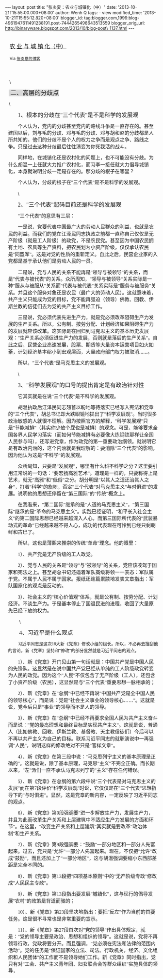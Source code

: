 --- layout: post title: "张炎夏：农业与城镇化（中）" date:
'2013-10-21T15:55:00.000+08:00' author: Wenh Q tags: - view
modified\_time: '2013-10-21T15:55:12.820+08:00' blogger\_id:
tag:blogger.com,1999:blog-4961947611491238191.post-7444265498643513559
blogger\_orig\_url:
http://binaryware.blogspot.com/2013/10/blog-post\_1137.html ---
<div style="margin: 10px; padding: 5px;">

<div style="font-size: 18px;">

[农 业 与 城 镇
化（中）](http://zhangyanxiavip.blog.sohu.com/280387187.html)

</div>

<div style="font-size: 13px;">

Via [张炎夏的博客](http://zhangyanxiavip.blog.sohu.com/)

</div>

</div>

<div style="font-size: 13px; padding: 15px 0 10px 10px;">

<div style="font-size: 14px; line-height: 160%;">

 \
<div
style="margin-left: 4.2pt; mso-char-indent-count: -.16; mso-para-margin-left: .17gd; text-indent: -2.4pt;">

<span
style="background: #d9d9d9; font-family: 仿宋_GB2312; font-size: 15pt; mso-pattern: gray-15 auto; mso-shading: white;"><span
style="mso-spacerun: yes;"> </span>二、高层的分歧点 </span>

</div>

<div
style="margin-left: 4.2pt; mso-char-indent-count: -.16; mso-para-margin-left: .17gd; text-indent: -2.4pt;">

\

</div>

<div style="text-indent: 24pt;">

<span style="font-family: 仿宋_GB2312; font-size: 14pt;">1</span><span
style="font-family: 仿宋_GB2312; font-size: 14pt;">、根本的分歧在"三个代表"是不是科学的发展观</span>

</div>

<div style="mso-char-indent-count: 2.0; text-indent: 24pt;">

<span
style="font-family: 仿宋_GB2312; font-size: 12pt;">个人认为，党内的分歧甚至党内的路线斗争是一直存在的。甚至建国以后，刘与毛的分歧、邓与毛的分歧、邓与胡和赵的分歧都是人所共知的。他们的分歧不是个人的权力之争而是观点之争、路线之争。只是过去这种分歧最后往往演变为你死我活的战斗。</span>

</div>

<div style="mso-char-indent-count: 2.0; text-indent: 24pt;">

<span
style="font-family: 仿宋_GB2312; font-size: 12pt;">同样地，在城镇化还是农村化的问题上，也不可能没有分歧。为什么胡温一上任就大力推广农村化，而习李一接任就大力倡导城镇化，本身就说明分歧一定是存在的。那分歧的根子在哪里？</span>

</div>

<div style="mso-char-indent-count: 2.0; text-indent: 24pt;">

<span
style="font-family: 仿宋_GB2312; font-size: 12pt;">个人认为，分歧的根子在"三个代表"是不是科学的发展观。</span>

</div>

<div style="text-indent: 24pt;">

\

</div>

<div style="text-indent: 24pt;">

<span style="font-family: 仿宋_GB2312; font-size: 14pt;">2</span><span
style="font-family: 仿宋_GB2312; font-size: 14pt;">、"三个代表"起码目前还是科学的发展观</span>

</div>

<div style="mso-char-indent-count: 2.0; text-indent: 24pt;">

<span
style="font-family: 仿宋_GB2312; font-size: 12pt;">"三个代表"的意思有三层：</span>

</div>

<div style="mso-char-indent-count: 2.0; text-indent: 24pt;">

<span
style="font-family: 仿宋_GB2312; font-size: 12pt;">一是说，党要代表中国最广大的劳动人民群众的利益，也就是农民的利益。而我们的党在江泽民同志执政之前都一直称自己仅仅是无产阶级（就是工人阶级）的政党，不是农民党。甚至因为中国农民拥有土地、农具等生产资料，把农民划为小资产阶级，仅仅承认农民是"同盟军"。这是对党的性质的重新定义。自此之后，民营企业家的入党都是基于承认他们是劳动人民的一员。</span>

</div>

<div style="mso-char-indent-count: 2.0; text-indent: 24pt;">

<span
style="font-family: 仿宋_GB2312; font-size: 12pt;">二是说，党与人民的关系不能再是"领导与被领导"的关系，而是"代表与被代表"的关系。众所周知，"领导与被领导"关系实际是一种"服从与被服从"关系而"代表与被代表"关系实际是"服务与被服务"关系。并且这个服务对象还是农民（最广大的劳动人民）。这就意味着，共产主义只能成为党的目标，党不能再强迫（领导）佛教、回教、伊斯兰教的信徒们去为党的共产主义目标工作。</span>

</div>

<div style="mso-char-indent-count: 2.0; text-indent: 24pt;">

<span
style="font-family: 仿宋_GB2312; font-size: 12pt;">三是说，党必须代表先进生产力，就是党必须改革阻碍生产力发展的生产关系。所以，公有制、按劳分配、计划经济如果阻碍生产力的发展就应该改革。这实际是在回归到马克思主义的基本历史发展观："生产关系必须促进生产力的发展，否则就是落后的生产关系"。自此之后，民营企业高速发展，股票、期货等大量资本运营项目如火如荼，计划经济基本缩小到宏观层面，大量政府部门权力被取消</span><span
style="font-size: 12pt; mso-ascii-font-family: 仿宋_GB2312; mso-fareast-font-family: 仿宋_GB2312;">……</span><span
style="font-family: 仿宋_GB2312; font-size: 12pt;">。</span>

</div>

<div style="mso-char-indent-count: 2.0; text-indent: 24pt;">

<span
style="font-family: 仿宋_GB2312; font-size: 12pt;">所以，"三个代表"是马克思主义的发展观。</span>

</div>

<div style="mso-char-indent-count: 2.0; text-indent: 24pt;">

\

</div>

<div style="text-indent: 24pt;">

<span style="font-family: 仿宋_GB2312; font-size: 14pt;">3</span><span
style="font-family: 仿宋_GB2312; font-size: 14pt;">、"科学发展观"的口号的提出肯定是有政治针对性</span>

</div>

<div style="mso-char-indent-count: 2.0; text-indent: 24pt;">

<span
style="font-family: 仿宋_GB2312; font-size: 12pt;">它其实就是在说"三个代表"是不科学的发展观。</span>

</div>

<div style="mso-char-indent-count: 2.0; text-indent: 24pt;">

<span
style="font-family: 仿宋_GB2312; font-size: 12pt;">胡温执政后江泽民同志翘首以盼地等待落实已经写入宪法和党章的"三个代表"，胡总书记却大跌眼镜地提出了"科学发展观"。当时很多政治敏感的人就很不理解。因为按照官方的解释，"科学发展观"只是"节能减排"（其实你少放个屁也是减排）的观念。可是，能够要求全国各界人民学习落实（而如何节能减排有必要像大炼钢铁那样让全国人民参与吗），还写进党章，作为政党的第一重要政治纲领。就说明它是有政治内涵的，这个内涵就是我理解的：要消除"三个代表"的影响，因为他认为这是"不科学"的发展观。</span>

</div>

<div style="mso-char-indent-count: 2.0; text-indent: 24pt;">

<span
style="font-family: 仿宋_GB2312; font-size: 12pt;">众所周知，只要是"发展观"，哪里有什么科不科学之分？这里要引用江常说的一句话："要宏扬高雅艺术"。道理是一样的，只要称得上是艺术，就无"高雅"和"低俗"之分。胡分明是"以其人之道还治其人之身"，打着"科学"的旗帜，否定"三个代表"对马克思主义"与时俱进"的发展。说明他的思想还停留在"第三国际"的"传统"概念上。</span>

</div>

<div style="mso-char-indent-count: 2.0; text-indent: 24pt;">

<span
style="font-family: 仿宋_GB2312; font-size: 12pt;">在我看来，"第二国际"继承的是"人道的马克思主义"，"第三国际"继承的是"革命的马克思主义"。实践已经证明，"和平长入社会主义"的第二国际思想已经越来越深入人心，而第三国际所代表的"武装暴动式的革命"已经越来越不得人心，成功的代表现在可怜到已经只剩朝鲜和古巴了。</span>

</div>

<div style="mso-char-indent-count: 2.0; text-indent: 24pt;">

<span
style="font-family: 仿宋_GB2312; font-size: 12pt;">所以，这也是薄熙来推崇的传统"革命"理念。他的眼里：</span>

</div>

<div style="mso-char-indent-count: 2.0; text-indent: 24pt;">

<span style="font-family: 仿宋_GB2312; font-size: 12pt;">1</span><span
style="font-family: 仿宋_GB2312; font-size: 12pt;">）、共产党是无产阶级的工人政党。</span>

</div>

<div style="mso-char-indent-count: 2.0; text-indent: 24pt;">

<span style="font-family: 仿宋_GB2312; font-size: 12pt;">2</span><span
style="font-family: 仿宋_GB2312; font-size: 12pt;">）、党与人民的关系是"领导"与"被领导"的关系，党应该凌驾于国家和宪法之上。甚至胡总书记还逼着军队高级将领一一表态：军队属于党。不属于人民不属于国家。报纸还连篇累牍地发表文章指出：军队国家化的观点是反动的。</span>

</div>

<div style="mso-char-indent-count: 2.0; text-indent: 24pt;">

<span style="font-family: 仿宋_GB2312; font-size: 12pt;">3</span><span
style="font-family: 仿宋_GB2312; font-size: 12pt;">）、社会主义的"核心价值观"体系，就是公有制、按劳分配、计划经济。不谈生产力。于是基本停止了国退民进的进程，收回了大量原先已经下放的权力。</span>

</div>

<div style="mso-char-indent-count: 1.96; text-indent: 27.45pt;">

\

</div>

<div style="mso-char-indent-count: 1.96; text-indent: 27.45pt;">

<span style="font-family: 仿宋_GB2312; font-size: 14pt;">4</span><span
style="font-family: 仿宋_GB2312; font-size: 14pt;">、习近平是什么观点</span>

</div>

<div style="text-indent: 24pt;">

<span
style="font-family: 仿宋_GB2312;">习近平同志是这次18大新《党章》修改小组的组长。所以，不必再去搜刮他的言论，新《党章》坚持和"修改"的部分显然就是习近平同志的观点。</span>

</div>

<div style="mso-char-indent-count: 2.0; text-indent: 24pt;">

<span style="font-family: 仿宋_GB2312; font-size: 12pt;">1</span><span
style="font-family: 仿宋_GB2312; font-size: 12pt;">）、新《党章》开门见山第一句话就是：中国共产党是中国人民的先锋队。这显然是在说中国共产党已经从单纯的工人阶级政党转变为人民的政党。因为这个"人民"不仅包含了无产阶级（工人），还包含了小资产阶级（农民），这显然是与"三个代表"重要思想一脉相承的；</span>

</div>

<div style="mso-char-indent-count: 2.0; text-indent: 24pt;">

<span style="font-family: 仿宋_GB2312; font-size: 12pt;">2</span><span
style="font-family: 仿宋_GB2312; font-size: 12pt;">）、新《党章》在"总纲"中已经不再说"中国共产党是全中国人民的领导核心"，而是说：党是"社会主义事业的领导核心……"。这就是说，党今后只是"事业"的领导而不是人的领导。</span>

</div>

<div style="mso-char-indent-count: 2.0; text-indent: 24pt;">

<span style="font-family: 仿宋_GB2312; font-size: 12pt;">3</span><span
style="font-family: 仿宋_GB2312; font-size: 12pt;">）、新《党章》在"总纲"中已经不再要求全国人民为共产主义奋斗而是说："党的最高理想和最终目标是实现共产主义"。这就是说，普通人（比如佛教、回教、伊斯兰教、基督教、天主教信徒们）今后可以不再以共产主义为自己的目标。联系习近平同志的就职演说中一再强调"人民"，说明这样的修改绝对不只是"官样文章"。</span>

</div>

<div style="mso-char-indent-count: 2.0; text-indent: 24pt;">

<span style="font-family: 仿宋_GB2312; font-size: 12pt;">4</span><span
style="font-family: 仿宋_GB2312; font-size: 12pt;">）、新《党章》在第三段中说："马克思列宁主义的基本原理是正确的"。这就是说，除了基本原理，马克思"主义"不完全正确。而长期以来，"左"派们一直不承认马克思列宁的"主义"存在任何错误。</span>

</div>

<div style="mso-char-indent-count: 2.0; text-indent: 24pt;">

<span style="font-family: 仿宋_GB2312; font-size: 12pt;">5</span><span
style="font-family: 仿宋_GB2312; font-size: 12pt;">）、新《党章》在总纲的第六段中说"三个代表是对马克思主义的发展"而在第7段评价"科学发展观"时说，它仅仅是在"三个代表"思想指导下的"与时俱进"。显然，这是党章的新内容，一定反映了习近平同志的观点。</span>

</div>

<div style="mso-char-indent-count: 2.0; text-indent: 24pt;">

<span style="font-family: 仿宋_GB2312; font-size: 12pt;">6</span><span
style="font-family: 仿宋_GB2312; font-size: 12pt;">）、新《党章》第9段强调要"进一步解放生产力，发展生产力，并且为此而改革生产关系和上层建筑中不适应生产力发展的方面和环节"。在这里，"改变生产关系和上层建筑"其实就是要改革"政治体制"和生产关系。</span>

</div>

<div style="mso-char-indent-count: 2.0; text-indent: 24pt;">

<span style="font-family: 仿宋_GB2312; font-size: 12pt;">7</span><span
style="font-family: 仿宋_GB2312; font-size: 12pt;">）、新《党章》第9段强调要："鼓励"一部分地区和一部分人先富起来。过去，党只是"允许"一部分人先富起来。现在，不仅把"允许"改成"鼓励"，而且还加上了"一部分地区"，这与胡温强调要缩小东西部差距是完全不同的。</span>

</div>

<div style="mso-char-indent-count: 2.0; text-indent: 24pt;">

<span style="font-family: 仿宋_GB2312; font-size: 12pt;">8</span><span
style="font-family: 仿宋_GB2312; font-size: 12pt;">）、新《党章》第13段把"四项基本原则"中的"无产阶级专政"修改成"人民民主专政"。</span>

</div>

<div style="mso-char-indent-count: 2.0; text-indent: 24pt;">

<span style="font-family: 仿宋_GB2312; font-size: 12pt;">9</span><span
style="font-family: 仿宋_GB2312; font-size: 12pt;">）、新《党章》第13段指出要发展"城镇化"，这与现行的倡导发展"农村"的政策是背道而驰的；</span>

</div>

<div style="mso-char-indent-count: 2.0; text-indent: 24pt;">

<span style="font-family: 仿宋_GB2312; font-size: 12pt;">10</span><span
style="font-family: 仿宋_GB2312; font-size: 12pt;">）、新《党章》第23段坚决地指出：要把"反左"作为当前的首要任务。这是很不寻常也是非常重要的宣示。</span>

</div>

<div style="mso-char-indent-count: 2.0; text-indent: 24pt;">

<span style="font-family: 仿宋_GB2312; font-size: 12pt;">11</span><span
style="font-family: 仿宋_GB2312; font-size: 12pt;">）、新《党章》第27段首次对"党的领导"作出具体规定，就是："党的领导主要是政治、思想和组织的领导"。这就是说，党将不再领导行政，党政将要分开。而且强调，"党必须在宪法和法律的范围内活动"。党的任务是"保证国家的立法、司法、行政机关，经济、文化组织和人民团体"的工作而不是领导她们工作。新《党章》同时指出，党只有对"工会、共产主义青年团、妇女联合会等群众组织"实施具体的领导，</span>

</div>

</div>

</div>
